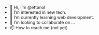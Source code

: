 - 👋 Hi, I’m @ettanol
- 👀 I’m interested in new tech.
- 🌱 I’m currently learning web development.
- 💞️ I’m looking to collaborate on ...
- 📫 How to reach me (not yet)

<!---
ettanol/ettanol is a ✨ special ✨ repository because its `README.md` (this file) appears on your GitHub profile.
You can click the Preview link to take a look at your changes.
--->
